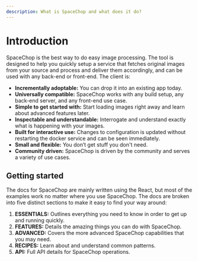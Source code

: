 ```yaml
---
description: What is SpaceChop and what does it do?
---
```


# Introduction

SpaceChop is the best way to do easy image processing. The tool is designed to help you quickly setup a service that fetches original images from your source and process and deliver them accordingly, and can be used with any back-end or front-end. The client is:

* **Incrementally adoptable:** You can drop it into an existing app today.
* **Universally compatible:** SpaceChop works with any build setup, any back-end server, and any front-end use case.
* **Simple to get started with:** Start loading images right away and learn about advanced features later.
* **Inspectable and understandable:** Interrogate and understand exactly what is happening with your images.
* **Built for interactive use:** Changes to configuration is updated without restarting the docker service and can be seen immediately.
* **Small and flexible:** You don’t get stuff you don't need.
* **Community driven:** SpaceChop is driven by the community and serves a variety of use cases.

## Getting started

The docs for SpaceChop are mainly written using the React, but most of the examples work no matter where you use SpaceChop. The docs are broken into five distinct sections to make it easy to find your way around:

1. **ESSENTIALS:** Outlines everything you need to know in order to get up and running quickly.
2. **FEATURES:** Details the amazing things you can do with SpaceChop.
3. **ADVANCED:** Covers the more advanced SpaceChop capabilities that you may need.
4. **RECIPES:** Learn about and understand common patterns.
5. **API:** Full API details for SpaceChop operations.




